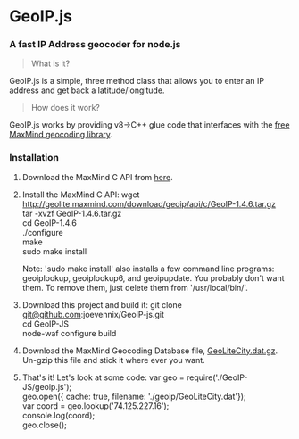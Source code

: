 # GeoIP.js
### A fast IP Address geocoder for node.js

> What is it?

GeoIP.js is a simple, three method class that allows you to enter an IP address and get back a latitude/longitude.

> How does it work?

GeoIP.js works by providing v8->C++ glue code that interfaces with the [free MaxMind geocoding library](http://www.maxmind.com/app/c).

### Installation
1. Download the MaxMind C API from [here](http://www.maxmind.com/app/c).

2. Install the MaxMind C API:
    wget http://geolite.maxmind.com/download/geoip/api/c/GeoIP-1.4.6.tar.gz  
    tar -xvzf GeoIP-1.4.6.tar.gz  
    cd GeoIP-1.4.6  
    ./configure  
    make  
    sudo make install

   Note: 'sudo make install' also installs a few command line programs: geoiplookup, geoiplookup6, and geoipupdate. You probably don't want them. To remove them, just delete them from '/usr/local/bin/'.

3. Download this project and build it:
    git clone git@github.com:joevennix/GeoIP-js.git  
    cd GeoIP-JS  
    node-waf configure build

4. Download the MaxMind Geocoding Database file, [GeoLiteCity.dat.gz](http://geolite.maxmind.com/download/geoip/database/GeoLiteCity.dat.gz). Un-gzip this file and stick it where ever you want.

5. That's it! Let's look at some code:
    var geo = require('./GeoIP-JS/geoip.js');  
    geo.open({ cache: true, filename: './geoip/GeoLiteCity.dat'});  
    var coord = geo.lookup('74.125.227.16');  
    console.log(coord);  
    geo.close();
